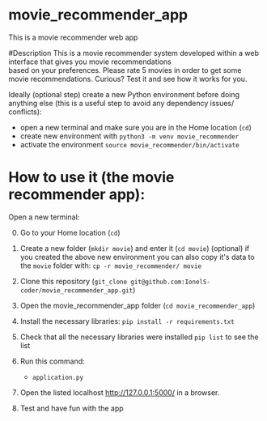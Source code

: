 # movie_recommender_app
This is a movie recommender web app

#Description
This is a movie recommender system developed within a web interface that gives you movie recommendations  
based on your preferences. Please rate 5 movies in order to get some movie recommendations. 
Curious? Test it and see how it works for you.


Ideally (optional step) create a new Python environment before doing anything else (this is a useful step to avoid any dependency issues/ conflicts):
- open a new terminal and make sure you are in the Home location (`cd`)
- create new environment with `python3 -m venv movie_recommender` 
- activate the environment `source movie_recommender/bin/activate`


# How to use it (the movie recommender app):

Open a new terminal:

0. Go to your Home location (`cd`) 
1. Create a new folder (`mkdir movie`) and enter it (`cd movie`)
   (optional) if you created the above new environment you can also copy it's data to the `movie` folder with: `cp -r movie_recommender/ movie` 
   
2. Clone this repository (`git_clone git@github.com:IonelS-coder/movie_recommender_app.git`)
3. Open the movie_recommender_app folder (`cd movie_recommender_app`)
4. Install the necessary libraries: `pip install -r requirements.txt`
5. Check that all  the necessary libraries were installed `pip list` to see the list
5. Run this command:
   - `application.py`
6. Open the listed localhost http://127.0.0.1:5000/ in a browser.
7. Test and have fun with the app



















